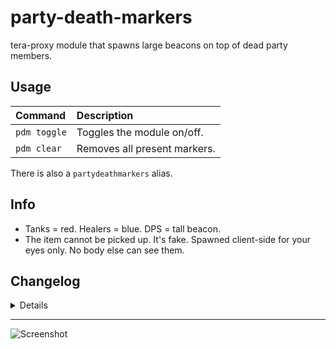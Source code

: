 # party-death-markers
tera-proxy module that spawns large beacons on top of dead party members.

## Usage

| Command | Description |
|:-|:-|
| `pdm toggle` | Toggles the module on/off. |
| `pdm clear`  | Removes all present markers. |

There is also a `partydeathmarkers` alias.

## Info
- Tanks = red. Healers = blue. DPS = tall beacon.
- The item cannot be picked up. It's fake. Spawned client-side for your eyes only. No body else can see them.

## Changelog
<details>

    1.32
    - Fixed bug: Beacons despawning and sometimes not spawning.
    1.31
    - Supports Caali's proxy auto-updater
    1.30
    - Updated code aesthetics
    - Fixed bug with beacons spawning on players no longer in party.
    - Added S_SPAWN_USER hook. Fixes issues with beacons not spawning.
    - Removed ClearDeathMarkers command
    - Added Command dependency
    - Removed slash support
    1.20
    - Added class specific markers
    1.11
    - Optimized a couple functions
    1.10
    - Fixed bug with markers spawning on wrong positions

</details>

---

![Screenshot](http://i.imgur.com/bOSA6Lx.jpg)
